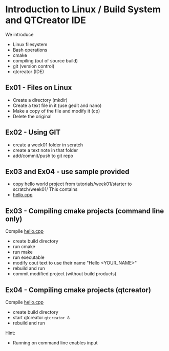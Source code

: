 Introduction to Linux / Build System and QTCreator IDE
==========================

We introduce

* Linux filesystem
* Bash operations
* cmake 
* compiling (out of source build)
* git (version control)
* qtcreator (IDE)

Ex01 - Files on Linux
--------------------
* Create a directory (mkdir)
* Create a text file in it (use gedit and nano)
* Make a copy of the file and modify it (cp)
* Delete the original


Ex02 - Using GIT
--------------------
* create a week01 folder in scratch
* create a text note in that folder
* add/commit/push to git repo


Ex03 and Ex04 - use sample provided 
--------------------------
* copy hello world project from tutorials/week01/starter to scratch/week01/
This contains
* [hello.cpp](./starter/hello.cpp)


Ex03 - Compiling cmake projects (command line only)
---------------------
Compile [hello.cpp](./starter/hello.cpp)

* create build directory
* run cmake
* run make
* run executable
* modify cout text to use their name "Hello <YOUR_NAME>"
* rebuild and run
* commit modified project (without build products)

Ex04 - Compiling cmake projects (qtcreator)
---------------------
Compile [hello.cpp](./starter/hello.cpp)
* create build directory
* start qtcreator ``qtcreator &``
* rebuild and run

Hint:
* Running on command line enables input
